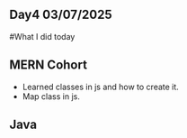## Day4 03/07/2025

#What I did today

## MERN Cohort
- Learned classes in js and how to create it.
- Map class in js.


## Java

